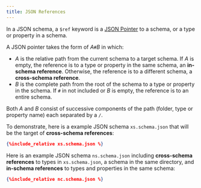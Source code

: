 ```yaml
---
title: JSON References
---
```

In a JSON schema, a `$ref` keyword is a [JSON Pointer](https://tools.ietf.org/html/rfc6901) to a schema, or a type or property in a schema.

A JSON pointer takes the form of *A*`#`*B* in which:
* *A* is the relative path from the current schema to a target schema. If *A* is empty, the reference is to a type or property in the same schema, an **in-schema reference**.
Otherwise, the reference is to a different schema, a **cross-schema reference**.
* *B* is the complete path from the root of the schema to a type or property in the schema. If `#` in not included or *B* is empty, the reference is to an entire schema.

Both *A* and *B* consist of successive components of the path (folder, type or property name) each separated by a `/`.

To demonstrate, here is a example JSON schema `xs.schema.json` that will be the target of **cross-schema references**:

```json
{%include_relative xs.schema.json %}
```

Here is an example JSON schema `ns.schema.json` including **cross-schema references** to types in `xs.schema.json`, a schema in the same directory, and **in-schema references** to
types and properties in the same schema:

```json
{%include_relative nc.schema.json %}
```
